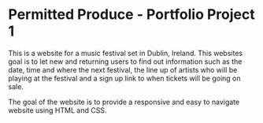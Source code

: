 # Permitted Produce - Portfolio Project 1
This is a website for a music festival set in Dublin, Ireland. This websites goal is to let new and returning users to find out information such as the date, time and where the next festival, the line up of artists who will be playing at the festival and a sign up link to when tickets will be going on sale.

The goal of the website is to provide a responsive and easy to navigate website using HTML and CSS.